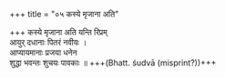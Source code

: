+++
title = "०५ कस्ये मृजाना अति"

+++
कस्ये मृजाना अति यन्ति रिप्रम्  
आयुर् दधानाः पितरं नवीयः ।  
आप्यायमानाः प्रजया धनेन  
शुद्धा भवन्तः शुचयः पावकाः ॥ +++(Bhatt. śudvā (misprint?))+++